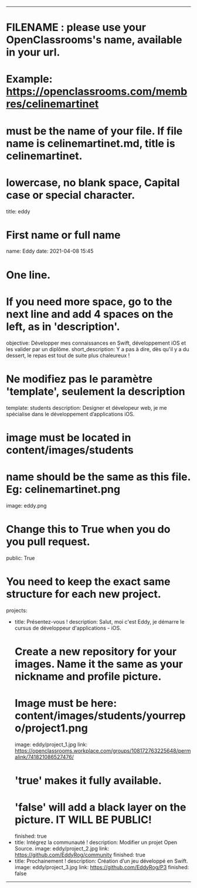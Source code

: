 ---

# FILENAME : please use your OpenClassrooms's name, available in your url.
# Example: https://openclassrooms.com/membres/celinemartinet
# must be the name of your file. If file name is celinemartinet.md, title is celinemartinet.
# lowercase, no blank space, Capital case or special character.
title: eddy

# First name or full name
name: Eddy
date: 2021-04-08 15:45

# One line.
# If you need more space, go to the next line and add 4 spaces on the left, as in 'description'.
objective: Développer mes connaissances en Swift, développement iOS et les valider par un diplôme.
short_description: Y a pas à dire, dès qu'il y a du dessert, le repas est tout de suite plus chaleureux !

# Ne modifiez pas le paramètre 'template', seulement la description
template: students
description:
    Designer et dévelopeur web, je me spécialise dans le développement d’applications iOS. 

# image must be located in content/images/students
# name should be the same as this file. Eg: celinemartinet.png
image: eddy.png

# Change this to True when you do you pull request.
public: True

# You need to keep the exact same structure for each new project.
projects:
  - title: Présentez-vous !
    description: Salut, moi c'est Eddy, je démarre le cursus de développeur d'applications - iOS.
    # Create a new repository for your images. Name it the same as your nickname and profile picture.
    # Image must be here: content/images/students/yourrepo/project1.png
    image: eddy/project_1.jpg
    link: https://openclassrooms.workplace.com/groups/108172763225648/permalink/741821086527476/
    # 'true' makes it fully available.
    # 'false' will add a black layer on the picture. IT WILL BE PUBLIC!
    finished: true
  - title: Intégrez la communauté !
    description: Modifier un projet Open Source. 
    image: eddy/project_2.jpg
    link: https://github.com/EddyRog/community
    finished: true
  - title: Prochainement !
    description: Création d’un jeu développé en Swift.
    image: eddy/project_3.jpg
    link: https://github.com/EddyRog/P3
    finished: false
---